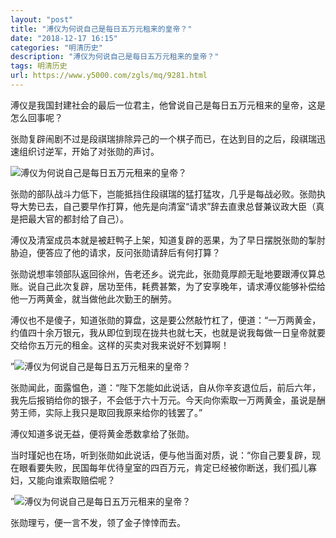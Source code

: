 ```yaml
---
layout: "post"
title: "溥仪为何说自己是每日五万元租来的皇帝？"
date: "2018-12-17 16:15"
categories: "明清历史"
description: "溥仪为何说自己是每日五万元租来的皇帝？"
tags: 明清历史
url: https://www.y5000.com/zgls/mq/9281.html
---
```






溥仪是我国封建社会的最后一位君主，他曾说自己是每日五万元租来的皇帝，这是怎么回事呢？

张勋复辟闹剧不过是段祺瑞排除异己的一个棋子而已，在达到目的之后，段祺瑞迅速组织讨逆军，开始了对张勋的声讨。

![溥仪为何说自己是每日五万元租来的皇帝？](/uploads/allimg/170105/6-1F105134523500.JPG)

张勋的部队战斗力低下，岂能抵挡住段祺瑞的猛打猛攻，几乎是每战必败。张勋执导大势已去，自己要早作打算，他先是向清室“请求”辞去直隶总督兼议政大臣（真是把最大官的都封给了自己）。

溥仪及清室成员本就是被赶鸭子上架，知道复辟的恶果，为了早日摆脱张勋的掣肘胁迫，便答应了他的请求，反问张勋请辞后有何打算？

张勋说想率领部队返回徐州，告老还乡。说完此，张勋竟厚颜无耻地要跟溥仪算总账。说自己此次复辟，居功至伟，耗费甚繁，为了安享晚年，请求溥仪能够补偿给他一万两黄金，就当做他此次勤王的酬劳。

溥仪也不是傻子，知道张勋的算盘，这是要公然敲竹杠了，便道：“一万两黄金，约值四十余万银元，我从即位到现在拢共也就七天，也就是说我每做一日皇帝就要交给你五万元的租金。这样的买卖对我来说好不划算啊！

”![溥仪为何说自己是每日五万元租来的皇帝？](/uploads/allimg/170105/6-1F10513455L09.JPG)

张勋闻此，面露愠色，道：“陛下怎能如此说话，自从你辛亥退位后，前后六年，我先后报销给你的银子，不会低于六十万元。今天向你索取一万两黄金，虽说是酬劳王师，实际上我只是取回我原来给你的钱罢了。”

溥仪知道多说无益，便将黄金悉数拿给了张勋。

当时瑾妃也在场，听到张勋如此说话，便与他当面对质，说：“你自己要复辟，现在眼看要失败，民国每年优待皇室的四百万元，肯定已经被你断送，我们孤儿寡妇，又能向谁索取赔偿呢？

”![溥仪为何说自己是每日五万元租来的皇帝？](/uploads/allimg/170105/6-1F105134626448.JPG)

张勋理亏，便一言不发，领了金子悻悻而去。
